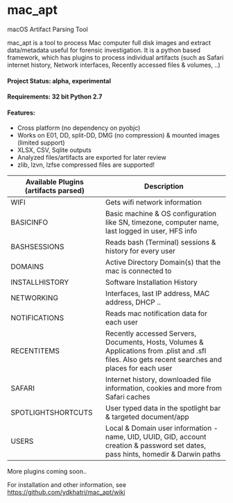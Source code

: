 # mac_apt
macOS Artifact Parsing Tool

mac_apt is a tool to process Mac computer full disk images and extract data/metadata useful for forensic investigation. It is a python based framework, which has plugins to process individual artifacts (such as Safari internet history, Network interfaces, Recently accessed files & volumes, ..)

#### Project Status: alpha, experimental
#### Requirements: 32 bit Python 2.7

#### Features:
* Cross platform (no dependency on pyobjc)
* Works on E01, DD, split-DD, DMG (no compression) & mounted images (limited support)
* XLSX, CSV, Sqlite outputs
* Analyzed files/artifacts are exported for later review
* zlib, lzvn, lzfse compressed files are supported!

Available Plugins (artifacts parsed) | Description 
------------------ | ---------------
WIFI | Gets wifi network information
BASICINFO | Basic machine & OS configuration like SN, timezone, computer name, last logged in user, HFS info
BASHSESSIONS | Reads bash (Terminal) sessions & history for every user
DOMAINS | Active Directory Domain(s) that the mac is connected to
INSTALLHISTORY | Software Installation History
NETWORKING | Interfaces, last IP address, MAC address, DHCP ..
NOTIFICATIONS | Reads mac notification data for each user
RECENTITEMS | Recently accessed Servers, Documents, Hosts, Volumes & Applications from .plist and .sfl files. Also gets recent searches and places for each user
SAFARI | Internet history, downloaded file information, cookies and more from Safari caches
SPOTLIGHTSHORTCUTS | User typed data in the spotlight bar & targeted document/app
USERS | Local & Domain user information - name, UID, UUID, GID, account creation & password set dates, pass hints, homedir & Darwin paths

More plugins coming soon..

For installation and other information, see https://github.com/ydkhatri/mac_apt/wiki

